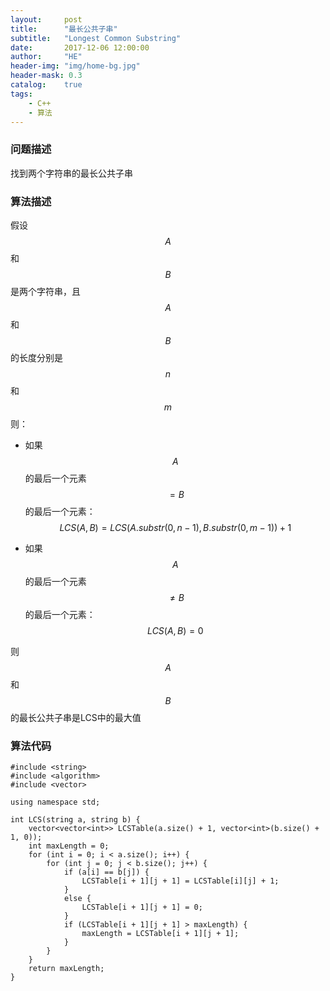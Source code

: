 ```yaml
---
layout:     post
title:      "最长公共子串"
subtitle:   "Longest Common Substring"
date:       2017-12-06 12:00:00
author:     "HE"
header-img: "img/home-bg.jpg"
header-mask: 0.3
catalog:    true
tags:
    - C++
    - 算法
---
```


### 问题描述

找到两个字符串的最长公共子串

### 算法描述

假设$$A$$和$$B$$是两个字符串，且$$A$$和$$B$$的长度分别是$$n$$和$$m$$则：

* 如果$$A$$的最后一个元素$$=B$$的最后一个元素：$$LCS(A, B) = LCS(A.substr(0, n - 1), B.substr(0, m - 1)) + 1$$

* 如果$$A$$的最后一个元素$$\neq B$$的最后一个元素：$$LCS(A, B) = 0$$

则$$A$$和$$B$$的最长公共子串是LCS中的最大值

### 算法代码

```
#include <string>
#include <algorithm>
#include <vector>

using namespace std;

int LCS(string a, string b) {
	vector<vector<int>> LCSTable(a.size() + 1, vector<int>(b.size() + 1, 0));
	int maxLength = 0;
	for (int i = 0; i < a.size(); i++) {
		for (int j = 0; j < b.size(); j++) {
			if (a[i] == b[j]) {
				LCSTable[i + 1][j + 1] = LCSTable[i][j] + 1;
			}
			else {
				LCSTable[i + 1][j + 1] = 0;
			}
			if (LCSTable[i + 1][j + 1] > maxLength) {
				maxLength = LCSTable[i + 1][j + 1];
			}
		}
	}
	return maxLength;
}
```